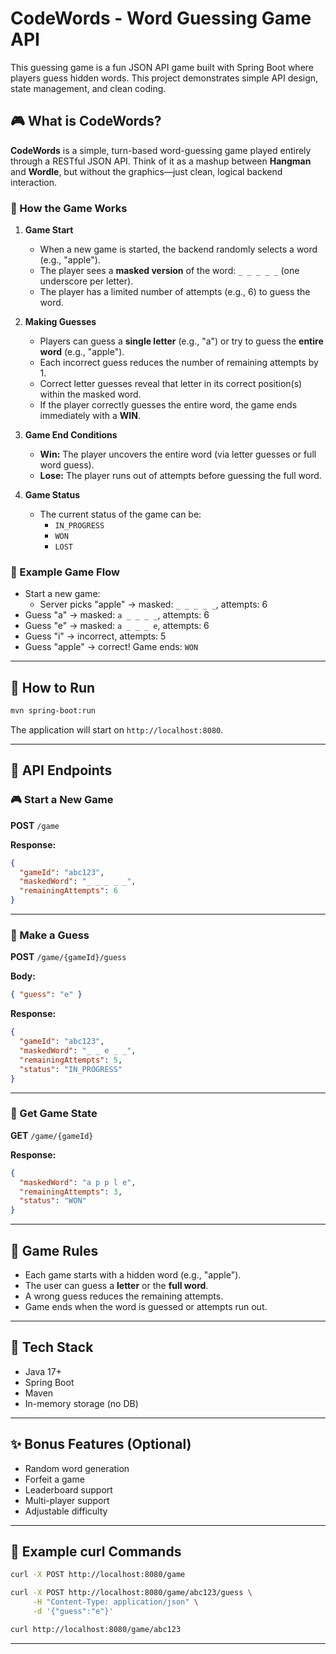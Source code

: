 # CodeWords - Word Guessing Game API
This guessing game is a fun JSON API game built with Spring Boot where players guess hidden words. This project demonstrates simple API design, state management, and clean coding.

## 🎮 What is CodeWords?
**CodeWords** is a simple, turn-based word-guessing game played entirely through a RESTful JSON API. Think of it as a mashup between **Hangman** and **Wordle**, but without the graphics—just clean, logical backend interaction.

### 🧩 How the Game Works

1. **Game Start**
   - When a new game is started, the backend randomly selects a word (e.g., "apple").
   - The player sees a **masked version** of the word: `_ _ _ _ _` (one underscore per letter).
   - The player has a limited number of attempts (e.g., 6) to guess the word.

2. **Making Guesses**
   - Players can guess a **single letter** (e.g., "a") or try to guess the **entire word** (e.g., "apple").
   - Each incorrect guess reduces the number of remaining attempts by 1.
   - Correct letter guesses reveal that letter in its correct position(s) within the masked word.
   - If the player correctly guesses the entire word, the game ends immediately with a **WIN**.

3. **Game End Conditions**
   - **Win:** The player uncovers the entire word (via letter guesses or full word guess).
   - **Lose:** The player runs out of attempts before guessing the full word.

4. **Game Status**
   - The current status of the game can be:
     - `IN_PROGRESS`
     - `WON`
     - `LOST`

### 🧠 Example Game Flow

- Start a new game:
  - Server picks "apple" → masked: `_ _ _ _ _`, attempts: 6
- Guess "a" → masked: `a _ _ _ _`, attempts: 6
- Guess "e" → masked: `a _ _ _ e`, attempts: 6
- Guess "i" → incorrect, attempts: 5
- Guess "apple" → correct! Game ends: `WON`

---

## 🚀 How to Run

```bash
mvn spring-boot:run
```

The application will start on `http://localhost:8080`.

---

## 🧪 API Endpoints

### 🎮 Start a New Game
**POST** `/game`

**Response:**
```json
{
  "gameId": "abc123",
  "maskedWord": "_ _ _ _ _",
  "remainingAttempts": 6
}
```

---

### 🔡 Make a Guess
**POST** `/game/{gameId}/guess`

**Body:**
```json
{ "guess": "e" }
```

**Response:**
```json
{
  "gameId": "abc123",
  "maskedWord": "_ _ e _ _",
  "remainingAttempts": 5,
  "status": "IN_PROGRESS"
}
```

---

### 📄 Get Game State
**GET** `/game/{gameId}`

**Response:**
```json
{
  "maskedWord": "a p p l e",
  "remainingAttempts": 3,
  "status": "WON"
}
```

---

## 🎯 Game Rules
- Each game starts with a hidden word (e.g., "apple").
- The user can guess a **letter** or the **full word**.
- A wrong guess reduces the remaining attempts.
- Game ends when the word is guessed or attempts run out.

---

## 🔧 Tech Stack
- Java 17+
- Spring Boot
- Maven
- In-memory storage (no DB)

---

## ✨ Bonus Features (Optional)
- Random word generation
- Forfeit a game
- Leaderboard support
- Multi-player support
- Adjustable difficulty

---

## 🧊 Example curl Commands
```bash
curl -X POST http://localhost:8080/game

curl -X POST http://localhost:8080/game/abc123/guess \
     -H "Content-Type: application/json" \
     -d '{"guess":"e"}'

curl http://localhost:8080/game/abc123
```

---
